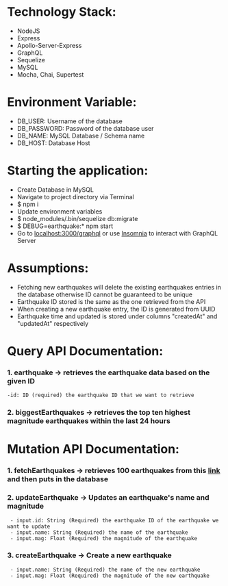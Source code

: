 # Technology Stack:

-   NodeJS
-   Express
-   Apollo-Server-Express
-   GraphQL
-   Sequelize
-   MySQL
-   Mocha, Chai, Supertest

# Environment Variable:

-   DB_USER: Username of the database
-   DB_PASSWORD: Password of the database user
-   DB_NAME: MySQL Database / Schema name
-   DB_HOST: Database Host

# Starting the application:

-   Create Database in MySQL
-   Navigate to project directory via Terminal
-   \$ npm i
-   Update environment variables
-   \$ node_modules/.bin/sequelize db:migrate
-   \$ DEBUG=earthquake:\* npm start
-   Go to [localhost:3000/graphql](http://localhost:3000/graphql) or use [Insomnia](https://insomnia.rest/) to interact with GraphQL Server

# Assumptions:

-   Fetching new earthquakes will delete the existing earthquakes entries in the database otherwise ID cannot be guaranteed to be unique
-   Earthquake ID stored is the same as the one retrieved from the API
-   When creating a new earthquake entry, the ID is generated from UUID
-   Earthquake time and updated is stored under columns "createdAt" and "updatedAt" respectively

# Query API Documentation:

### 1. earthquake -> retrieves the earthquake data based on the given ID

    -id: ID (required) the earthquake ID that we want to retrieve

### 2. biggestEarthquakes -> retrieves the top ten highest magnitude earthquakes within the last 24 hours

# Mutation API Documentation:

### 1. fetchEarthquakes -> retrieves 100 earthquakes from this [link](https://earthquake.usgs.gov/earthquakes/feed/v1.0/summary/all_week.geojson) and then puts in the database

### 2. updateEarthquake -> Updates an earthquake's name and magnitude

     - input.id: String (Required) the earthquake ID of the earthquake we want to update
     - input.name: String (Required) the name of the earthquake
     - input.mag: Float (Required) the magnitude of the earthquake

### 3. createEarthquake -> Create a new earthquake

     - input.name: String (Required) the name of the new earthquake
     - input.mag: Float (Required) the magnitude of the new earthquake

